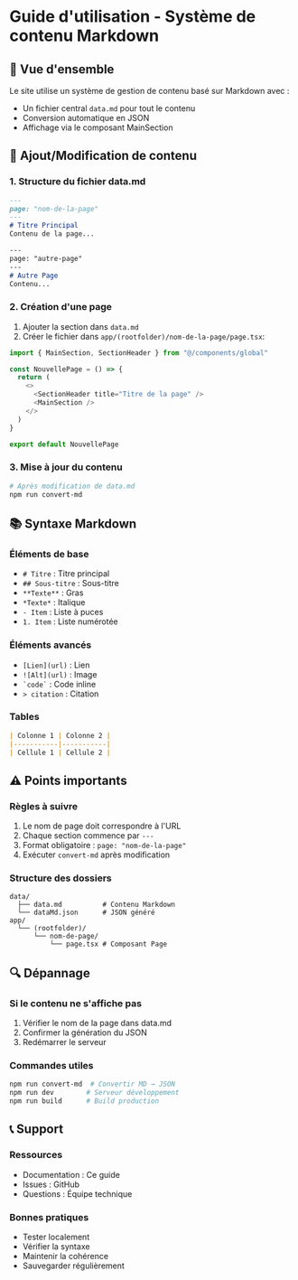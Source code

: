 # Guide d'utilisation - Système de contenu Markdown

## 📝 Vue d'ensemble

Le site utilise un système de gestion de contenu basé sur Markdown avec :
- Un fichier central `data.md` pour tout le contenu
- Conversion automatique en JSON
- Affichage via le composant MainSection

## 🚀 Ajout/Modification de contenu

### 1. Structure du fichier data.md
```markdown
---
page: "nom-de-la-page"
---
# Titre Principal
Contenu de la page...

---
page: "autre-page"
---
# Autre Page
Contenu...
```

### 2. Création d'une page
1. Ajouter la section dans `data.md`
2. Créer le fichier dans `app/(rootfolder)/nom-de-la-page/page.tsx`:
```typescript
import { MainSection, SectionHeader } from "@/components/global"

const NouvellePage = () => {
  return (
    <>
      <SectionHeader title="Titre de la page" />
      <MainSection />
    </>
  )
}

export default NouvellePage
```

### 3. Mise à jour du contenu
```bash
# Après modification de data.md
npm run convert-md
```

## 📚 Syntaxe Markdown

### Éléments de base
- `# Titre` : Titre principal
- `## Sous-titre` : Sous-titre
- `**Texte**` : Gras
- `*Texte*` : Italique
- `- Item` : Liste à puces
- `1. Item` : Liste numérotée

### Éléments avancés
- `[Lien](url)` : Lien
- `![Alt](url)` : Image
- ``` `code` ``` : Code inline
- `> citation` : Citation

### Tables
```markdown
| Colonne 1 | Colonne 2 |
|-----------|-----------|
| Cellule 1 | Cellule 2 |
```

## ⚠️ Points importants

### Règles à suivre
1. Le nom de page doit correspondre à l'URL
2. Chaque section commence par `---`
3. Format obligatoire : `page: "nom-de-la-page"`
4. Exécuter `convert-md` après modification

### Structure des dossiers
```
data/
  ├── data.md          # Contenu Markdown
  └── dataMd.json      # JSON généré
app/
  └── (rootfolder)/
      └── nom-de-page/
          └── page.tsx # Composant Page
```

## 🔍 Dépannage

### Si le contenu ne s'affiche pas
1. Vérifier le nom de la page dans data.md
2. Confirmer la génération du JSON
3. Redémarrer le serveur

### Commandes utiles
```bash
npm run convert-md  # Convertir MD → JSON
npm run dev        # Serveur développement
npm run build      # Build production
```

## 📞 Support

### Ressources
- Documentation : Ce guide
- Issues : GitHub
- Questions : Équipe technique

### Bonnes pratiques
- Tester localement
- Vérifier la syntaxe
- Maintenir la cohérence
- Sauvegarder régulièrement
